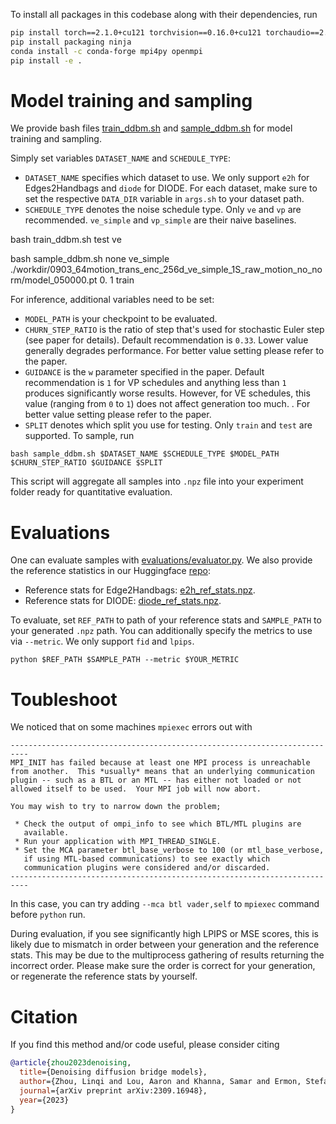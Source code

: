 

To install all packages in this codebase along with their dependencies, run
```sh
pip install torch==2.1.0+cu121 torchvision==0.16.0+cu121 torchaudio==2.1.0 --index-url https://download.pytorch.org/whl/cu121
pip install packaging ninja
conda install -c conda-forge mpi4py openmpi
pip install -e .
```

# Model training and sampling

We provide bash files [train_ddbm.sh](train_ddbm.sh) and [sample_ddbm.sh](sample_ddbm.sh) for model training and sampling. 

Simply set variables `DATASET_NAME` and `SCHEDULE_TYPE`:
- `DATASET_NAME` specifies which dataset to use. We only support `e2h` for Edges2Handbags and `diode` for DIODE. For each dataset, make sure to set the respective `DATA_DIR` variable in `args.sh` to your dataset path.
- `SCHEDULE_TYPE` denotes the noise schedule type. Only `ve` and `vp` are recommended. `ve_simple` and `vp_simple` are their naive baselines.



bash train_ddbm.sh test ve





bash sample_ddbm.sh none ve_simple ./workdir/0903_64motion_trans_enc_256d_ve_simple_1S_raw_motion_no_norm/model_050000.pt 0. 1 train










For inference, additional variables need to be set:
- `MODEL_PATH` is your checkpoint to be evaluated.
- `CHURN_STEP_RATIO` is the ratio of step that's used for stochastic Euler step (see paper for details). Default recommendation is `0.33`. Lower value generally degrades performance. For better value setting please refer to the paper.
- `GUIDANCE` is the `w` parameter specified in the paper. Default recommendation is `1` for VP schedules and anything less than `1` produces significantly worse results. However, for VE schedules, this value (ranging from `0` to `1`) does not affect generation too much. . For better value setting please refer to the paper.
- `SPLIT` denotes which split you use for testing. Only `train` and `test` are supported.
To sample, run
```
bash sample_ddbm.sh $DATASET_NAME $SCHEDULE_TYPE $MODEL_PATH $CHURN_STEP_RATIO $GUIDANCE $SPLIT
```
This script will aggregate all samples into `.npz` file into your experiment folder ready for quantitative evaluation.













# Evaluations

One can evaluate samples with [evaluations/evaluator.py](evaluations/evaluator.py). We also provide the reference statistics in our Huggingface [repo](https://huggingface.co/alexzhou907/DDBM):
- Reference stats for Edge2Handbags: [e2h_ref_stats.npz](https://huggingface.co/alexzhou907/DDBM/resolve/main/edges2handbags_ref_64_data.npz).
- Reference stats for DIODE: [diode_ref_stats.npz](https://huggingface.co/alexzhou907/DDBM/resolve/main/diode_ref_256_data.npz).

To evaluate, set `REF_PATH` to path of your reference stats and `SAMPLE_PATH` to your generated `.npz` path. You can additionally specify the metrics to use via `--metric`. We only support `fid` and `lpips`.
```
python $REF_PATH $SAMPLE_PATH --metric $YOUR_METRIC
```

# Toubleshoot

We noticed that on some machines `mpiexec` errors out with
```
--------------------------------------------------------------------------
MPI_INIT has failed because at least one MPI process is unreachable
from another.  This *usually* means that an underlying communication
plugin -- such as a BTL or an MTL -- has either not loaded or not
allowed itself to be used.  Your MPI job will now abort.

You may wish to try to narrow down the problem;  

 * Check the output of ompi_info to see which BTL/MTL plugins are
   available.
 * Run your application with MPI_THREAD_SINGLE.  
 * Set the MCA parameter btl_base_verbose to 100 (or mtl_base_verbose,
   if using MTL-based communications) to see exactly which
   communication plugins were considered and/or discarded.
--------------------------------------------------------------------------
```

In this case, you can try adding `--mca btl vader,self` to `mpiexec` command before `python` run.

During evaluation, if you see significantly high LPIPS or MSE scores, this is likely due to mismatch in order between your generation and the reference stats. This may be due to the multiprocess gathering of results returning the incorrect order. Please make sure the order is correct for your generation, or regenerate the reference stats by yourself.


# Citation

If you find this method and/or code useful, please consider citing

```bibtex
@article{zhou2023denoising,
  title={Denoising diffusion bridge models},
  author={Zhou, Linqi and Lou, Aaron and Khanna, Samar and Ermon, Stefano},
  journal={arXiv preprint arXiv:2309.16948},
  year={2023}
}
```
